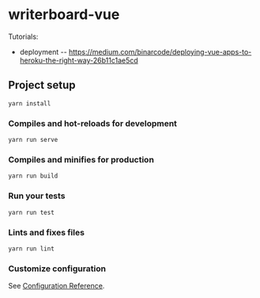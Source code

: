 # writerboard-vue

Tutorials:
* deployment -- https://medium.com/binarcode/deploying-vue-apps-to-heroku-the-right-way-26b11c1ae5cd

## Project setup
```
yarn install
```

### Compiles and hot-reloads for development
```
yarn run serve
```

### Compiles and minifies for production
```
yarn run build
```

### Run your tests
```
yarn run test
```

### Lints and fixes files
```
yarn run lint
```

### Customize configuration
See [Configuration Reference](https://cli.vuejs.org/config/).
